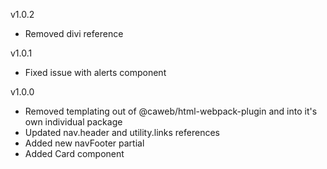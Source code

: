 v1.0.2
- Removed divi reference

v1.0.1
- Fixed issue with alerts component

v1.0.0
- Removed templating out of @caweb/html-webpack-plugin and into it's own individual package
- Updated nav.header and utility.links references
- Added new navFooter partial
- Added Card component
